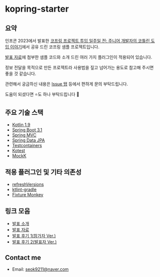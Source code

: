# kopring-starter

## 요약

인프콘 2023에서 발표한 [코프링 프로젝트 투입 일주일 전: 주니어 개발자의 코틀린 도입 이야기](https://www.inflearn.com/conf/infcon-2023/session-detail?id=765)에서 공유 드린 코프링 샘플 프로젝트입니다.

[발표 자료](https://www.slideshare.net/SeokjaeLee11/ss-260040875)에 첨부한 샘플 코드와 소개 드린 여러 가지 플러그인이 적용되어 있습니다.

정보 전달을 목적으로 만든 프로젝트라 사용법을 짚고 넘어가는 용도로 참고해 주시면 좋을 것 같습니다.

관련해서 궁금하신 내용은 [Issue 탭](https://github.com/doljae/kopring-starter/issues) 등에서 편하게 문의 부탁드립니다.

도움이 되셨다면 ⭐️도 하나 부탁드립니다 🙂

## 주요 기술 스택

- [Kotlin 1.9](https://github.com/JetBrains/kotlin)
- [Spring Boot 3.1](https://github.com/spring-projects/spring-boot)
- [Spring MVC](https://github.com/spring-projects/spring-framework)
- [Spring Data JPA](https://github.com/spring-projects/spring-data-jpa)
- [Testcontainers](https://github.com/testcontainers/testcontainers-java)
- [Kotest](https://github.com/kotest/kotest)
- [MockK](https://github.com/mockk/mockk)

## 적용 플러그인 및 기타 의존성

- [refreshVersions](https://github.com/Splitties/refreshVersions)
- [ktlint-gradle](https://github.com/JLLeitschuh/ktlint-gradle)
- [Fixture Monkey](https://github.com/naver/fixture-monkey)

## 링크 모음

- [발표 소개](https://www.inflearn.com/conf/infcon-2023/session-detail?id=765)
- [발표 자료](https://www.slideshare.net/SeokjaeLee11/2023v6pdf)
- [발표 후기 1(참가자 Ver.)](https://doljae.tistory.com/320)
- [발표 후기 2(발표자 Ver.)](https://doljae.tistory.com/321)

## Contact me

- Email: seok9211@naver.com
